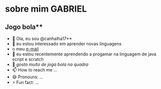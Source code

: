 # sobre mim **GABRIEL**
## Jogo bola**
- 👋 Ola, eu sou @canhalha17**
- 👀 eu estou interessado em aprender novas linguagens
- o meu [e-mail](batista.oliveira18@escola.pr.gov.br)
- 🌱 eu estou recentemente aprendendo a progamar na linguagem de java script e scratch
- 💞️ *gosto muito de joga bola na quadra*
- 📫 How to reach me ...
- 😄 Pronouns: ...
- ⚡ Fun fact: ...

<!---
canhalha17/canhalha17 is a ✨ special ✨ repository because its `README.md` (this file) appears on your GitHub profile.
You can click the Preview link to take a look at your changes.
--->
